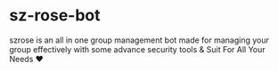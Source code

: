 # sz-rose-bot
szrose is an all in one group management  bot made for managing your group effectively with some advance security tools &amp; Suit For All Your Needs ❤️
